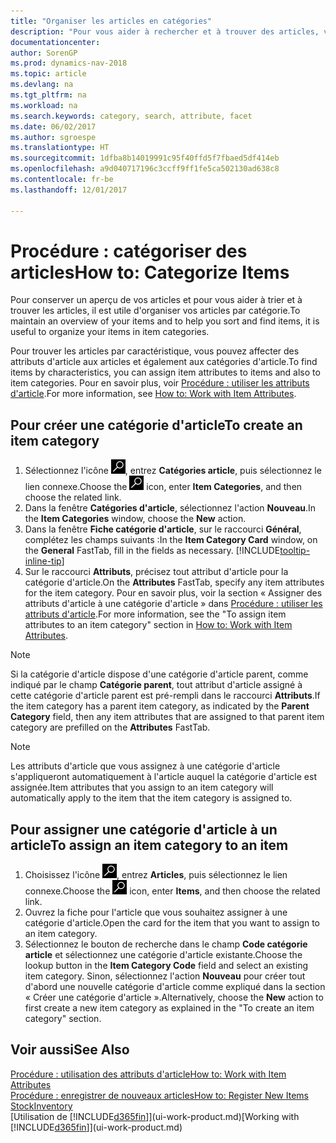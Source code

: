 ```yaml
---
title: "Organiser les articles en catégories"
description: "Pour vous aider à rechercher et à trouver des articles, vous pouvez affecter des attributs d'article et organiser les articles en catégories."
documentationcenter: 
author: SorenGP
ms.prod: dynamics-nav-2018
ms.topic: article
ms.devlang: na
ms.tgt_pltfrm: na
ms.workload: na
ms.search.keywords: category, search, attribute, facet
ms.date: 06/02/2017
ms.author: sgroespe
ms.translationtype: HT
ms.sourcegitcommit: 1dfba8b14019991c95f40ffd5f7fbaed5df414eb
ms.openlocfilehash: a9d040717196c3ccff9ff1fe5ca502130ad638c8
ms.contentlocale: fr-be
ms.lasthandoff: 12/01/2017

---
```

# <a name="how-to-categorize-items"></a><span data-ttu-id="6a317-103">Procédure : catégoriser des articles</span><span class="sxs-lookup"><span data-stu-id="6a317-103">How to: Categorize Items</span></span>
<span data-ttu-id="6a317-104">Pour conserver un aperçu de vos articles et pour vous aider à trier et à trouver les articles, il est utile d'organiser vos articles par catégorie.</span><span class="sxs-lookup"><span data-stu-id="6a317-104">To maintain an overview of your items and to help you sort and find items, it is useful to organize your items in item categories.</span></span>

<span data-ttu-id="6a317-105">Pour trouver les articles par caractéristique, vous pouvez affecter des attributs d'article aux articles et également aux catégories d'article.</span><span class="sxs-lookup"><span data-stu-id="6a317-105">To find items by characteristics, you can assign item attributes to items and also to item categories.</span></span> <span data-ttu-id="6a317-106">Pour en savoir plus, voir [Procédure : utiliser les attributs d'article](inventory-how-work-item-attributes.md).</span><span class="sxs-lookup"><span data-stu-id="6a317-106">For more information, see [How to: Work with Item Attributes](inventory-how-work-item-attributes.md).</span></span>

## <a name="to-create-an-item-category"></a><span data-ttu-id="6a317-107">Pour créer une catégorie d'article</span><span class="sxs-lookup"><span data-stu-id="6a317-107">To create an item category</span></span>
1. <span data-ttu-id="6a317-108">Sélectionnez l'icône ![Page ou état pour la recherche](media/ui-search/search_small.png "Page ou état pour la recherche"), entrez **Catégories article**, puis sélectionnez le lien connexe.</span><span class="sxs-lookup"><span data-stu-id="6a317-108">Choose the ![Search for Page or Report](media/ui-search/search_small.png "Search for Page or Report icon") icon, enter **Item Categories**, and then choose the related link.</span></span>
2. <span data-ttu-id="6a317-109">Dans la fenêtre **Catégories d'article**, sélectionnez l'action **Nouveau**.</span><span class="sxs-lookup"><span data-stu-id="6a317-109">In the **Item Categories** window, choose the **New** action.</span></span>
3. <span data-ttu-id="6a317-110">Dans la fenêtre **Fiche catégorie d'article**, sur le raccourci **Général**, complétez les champs suivants :</span><span class="sxs-lookup"><span data-stu-id="6a317-110">In the **Item Category Card** window, on the **General** FastTab, fill in the fields as necessary.</span></span> [!INCLUDE[tooltip-inline-tip](includes/tooltip-inline-tip_md.md)]
4. <span data-ttu-id="6a317-111">Sur le raccourci **Attributs**, précisez tout attribut d'article pour la catégorie d'article.</span><span class="sxs-lookup"><span data-stu-id="6a317-111">On the **Attributes** FastTab, specify any item attributes for the item category.</span></span> <span data-ttu-id="6a317-112">Pour en savoir plus, voir la section « Assigner des attributs d'article à une catégorie d'article » dans [Procédure : utiliser les attributs d'article](inventory-how-work-item-attributes.md).</span><span class="sxs-lookup"><span data-stu-id="6a317-112">For more information, see the "To assign item attributes to an item category" section in [How to: Work with Item Attributes](inventory-how-work-item-attributes.md).</span></span>

> [!NOTE]  
>   <span data-ttu-id="6a317-113">Si la catégorie d'article dispose d'une catégorie d'article parent, comme indiqué par le champ **Catégorie parent**, tout attribut d'article assigné à cette catégorie d'article parent est pré-rempli dans le raccourci **Attributs**.</span><span class="sxs-lookup"><span data-stu-id="6a317-113">If the item category has a parent item category, as indicated by the **Parent Category** field, then any item attributes that are assigned to that parent item category are prefilled on the **Attributes** FastTab.</span></span>

> [!NOTE]  
>   <span data-ttu-id="6a317-114">Les attributs d'article que vous assignez à une catégorie d'article s'appliqueront automatiquement à l'article auquel la catégorie d'article est assignée.</span><span class="sxs-lookup"><span data-stu-id="6a317-114">Item attributes that you assign to an item category will automatically apply to the item that the item category is assigned to.</span></span>

## <a name="to-assign-an-item-category-to-an-item"></a><span data-ttu-id="6a317-115">Pour assigner une catégorie d'article à un article</span><span class="sxs-lookup"><span data-stu-id="6a317-115">To assign an item category to an item</span></span>
1. <span data-ttu-id="6a317-116">Choisissez l'icône ![Page ou état pour la recherche](media/ui-search/search_small.png "Page ou état pour la recherche"), entrez **Articles**, puis sélectionnez le lien connexe.</span><span class="sxs-lookup"><span data-stu-id="6a317-116">Choose the ![Search for Page or Report](media/ui-search/search_small.png "Search for Page or Report icon") icon, enter **Items**, and then choose the related link.</span></span>
2. <span data-ttu-id="6a317-117">Ouvrez la fiche pour l'article que vous souhaitez assigner à une catégorie d'article.</span><span class="sxs-lookup"><span data-stu-id="6a317-117">Open the card for the item that you want to assign to an item category.</span></span>
3. <span data-ttu-id="6a317-118">Sélectionnez le bouton de recherche dans le champ **Code catégorie article** et sélectionnez une catégorie d'article existante.</span><span class="sxs-lookup"><span data-stu-id="6a317-118">Choose the lookup button in the **Item Category Code** field and select an existing item category.</span></span> <span data-ttu-id="6a317-119">Sinon, sélectionnez l'action **Nouveau** pour créer tout d'abord une nouvelle catégorie d'article comme expliqué dans la section « Créer une catégorie d'article ».</span><span class="sxs-lookup"><span data-stu-id="6a317-119">Alternatively, choose the **New** action to first create a new item category as explained in the "To create an item category" section.</span></span>

## <a name="see-also"></a><span data-ttu-id="6a317-120">Voir aussi</span><span class="sxs-lookup"><span data-stu-id="6a317-120">See Also</span></span>
[<span data-ttu-id="6a317-121">Procédure : utilisation des attributs d'article</span><span class="sxs-lookup"><span data-stu-id="6a317-121">How to: Work with Item Attributes</span></span>](inventory-how-work-item-attributes.md)  
[<span data-ttu-id="6a317-122">Procédure : enregistrer de nouveaux articles</span><span class="sxs-lookup"><span data-stu-id="6a317-122">How to: Register New Items</span></span>](inventory-how-register-new-items.md)  
[<span data-ttu-id="6a317-123">Stock</span><span class="sxs-lookup"><span data-stu-id="6a317-123">Inventory</span></span>](inventory-manage-inventory.md)  
<span data-ttu-id="6a317-124">[Utilisation de [!INCLUDE[d365fin](includes/d365fin_md.md)]](ui-work-product.md)</span><span class="sxs-lookup"><span data-stu-id="6a317-124">[Working with [!INCLUDE[d365fin](includes/d365fin_md.md)]](ui-work-product.md)</span></span>

